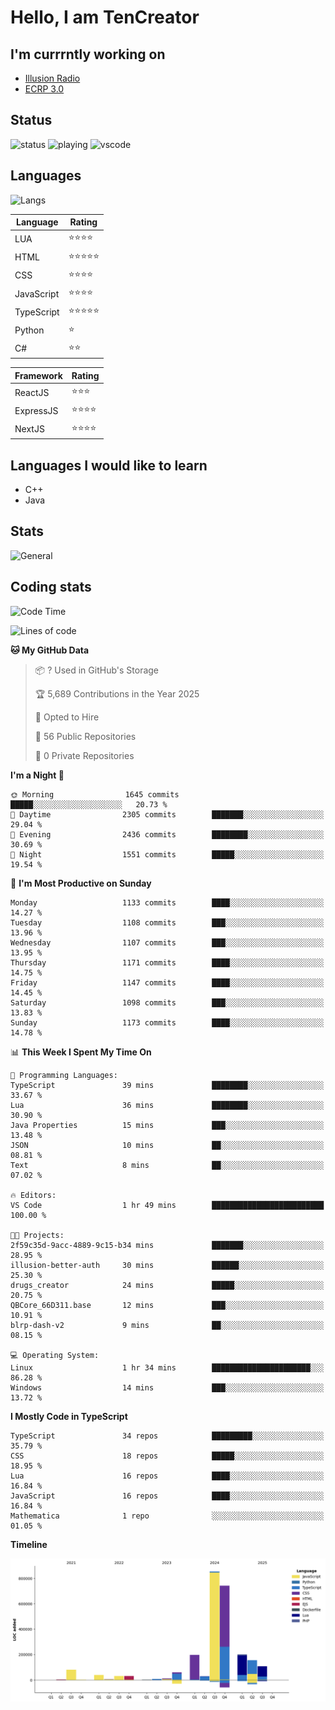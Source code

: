 # Hello, I am TenCreator

## I'm currrntly working on
- [Illusion Radio](https://illusionradio.co.uk/)
- [ECRP 3.0](http://github.com/Emerald-Coast-Roleplay/)

## Status
![status](https://api.statusbadges.me/badge/status/518334475038359555?simple=true&style=for-the-badge)
![playing](https://api.statusbadges.me/badge/playing/518334475038359555?style=for-the-badge)
![vscode](https://api.statusbadges.me/badge/vscode/518334475038359555?style=for-the-badge)

## Languages
![Langs](https://github-readme-stats.vercel.app/api/top-langs/?username=tencreator&layout=compact&theme=radical)


|Language|Rating|
|--------|------|
|LUA|⭐️⭐️⭐️⭐️|
|HTML|⭐️⭐️⭐️⭐️⭐️|
|CSS|⭐️⭐️⭐️⭐️|
|JavaScript|⭐️⭐️⭐️⭐️|
|TypeScript|⭐️⭐️⭐️⭐️⭐️|
|Python|⭐️|
|C#|⭐️⭐️ |

|Framework|Rating|
|--------|------|
|ReactJS|⭐️⭐️⭐|
|ExpressJS|⭐️⭐️⭐️⭐️|
|NextJS|⭐️⭐️⭐⭐️|

## Languages I would like to learn
- C++
- Java

## Stats
![General](https://github-readme-stats.vercel.app/api?username=tencreator&show_icons=true&theme=radical)

## Coding stats

<!--START_SECTION:waka-->
![Code Time](http://img.shields.io/badge/Code%20Time-713%20hrs%2018%20mins-blue)

![Lines of code](https://img.shields.io/badge/From%20Hello%20World%20I%27ve%20Written-2.5%20million%20lines%20of%20code-blue)

**🐱 My GitHub Data** 

> 📦 ? Used in GitHub's Storage 
 > 
> 🏆 5,689 Contributions in the Year 2025
 > 
> 💼 Opted to Hire
 > 
> 📜 56 Public Repositories 
 > 
> 🔑 0 Private Repositories 
 > 
**I'm a Night 🦉** 

```text
🌞 Morning                1645 commits        █████░░░░░░░░░░░░░░░░░░░░   20.73 % 
🌆 Daytime                2305 commits        ███████░░░░░░░░░░░░░░░░░░   29.04 % 
🌃 Evening                2436 commits        ████████░░░░░░░░░░░░░░░░░   30.69 % 
🌙 Night                  1551 commits        █████░░░░░░░░░░░░░░░░░░░░   19.54 % 
```
📅 **I'm Most Productive on Sunday** 

```text
Monday                   1133 commits        ████░░░░░░░░░░░░░░░░░░░░░   14.27 % 
Tuesday                  1108 commits        ███░░░░░░░░░░░░░░░░░░░░░░   13.96 % 
Wednesday                1107 commits        ███░░░░░░░░░░░░░░░░░░░░░░   13.95 % 
Thursday                 1171 commits        ████░░░░░░░░░░░░░░░░░░░░░   14.75 % 
Friday                   1147 commits        ████░░░░░░░░░░░░░░░░░░░░░   14.45 % 
Saturday                 1098 commits        ███░░░░░░░░░░░░░░░░░░░░░░   13.83 % 
Sunday                   1173 commits        ████░░░░░░░░░░░░░░░░░░░░░   14.78 % 
```


📊 **This Week I Spent My Time On** 

```text
💬 Programming Languages: 
TypeScript               39 mins             ████████░░░░░░░░░░░░░░░░░   33.67 % 
Lua                      36 mins             ████████░░░░░░░░░░░░░░░░░   30.90 % 
Java Properties          15 mins             ███░░░░░░░░░░░░░░░░░░░░░░   13.48 % 
JSON                     10 mins             ██░░░░░░░░░░░░░░░░░░░░░░░   08.81 % 
Text                     8 mins              ██░░░░░░░░░░░░░░░░░░░░░░░   07.02 % 

🔥 Editors: 
VS Code                  1 hr 49 mins        █████████████████████████   100.00 % 

🐱‍💻 Projects: 
2f59c35d-9acc-4889-9c15-b34 mins             ███████░░░░░░░░░░░░░░░░░░   28.95 % 
illusion-better-auth     30 mins             ██████░░░░░░░░░░░░░░░░░░░   25.30 % 
drugs_creator            24 mins             █████░░░░░░░░░░░░░░░░░░░░   20.75 % 
QBCore_66D311.base       12 mins             ███░░░░░░░░░░░░░░░░░░░░░░   10.91 % 
blrp-dash-v2             9 mins              ██░░░░░░░░░░░░░░░░░░░░░░░   08.15 % 

💻 Operating System: 
Linux                    1 hr 34 mins        ██████████████████████░░░   86.28 % 
Windows                  14 mins             ███░░░░░░░░░░░░░░░░░░░░░░   13.72 % 
```

**I Mostly Code in TypeScript** 

```text
TypeScript               34 repos            █████████░░░░░░░░░░░░░░░░   35.79 % 
CSS                      18 repos            █████░░░░░░░░░░░░░░░░░░░░   18.95 % 
Lua                      16 repos            ████░░░░░░░░░░░░░░░░░░░░░   16.84 % 
JavaScript               16 repos            ████░░░░░░░░░░░░░░░░░░░░░   16.84 % 
Mathematica              1 repo              ░░░░░░░░░░░░░░░░░░░░░░░░░   01.05 % 
```



**Timeline**

![Lines of Code chart](https://raw.githubusercontent.com/tencreator/tencreator/main/assets/bar_graph.png)


<!--END_SECTION:waka-->
